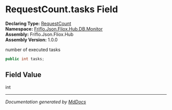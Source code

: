 ﻿<!--  
  <auto-generated>   
    The contents of this file were generated by a tool.  
    Changes to this file may be list if the file is regenerated  
  </auto-generated>   
-->

# RequestCount.tasks Field

**Declaring Type:** [RequestCount](../index.md)  
**Namespace:** [Friflo.Json.Fliox.Hub.DB.Monitor](../../index.md)  
**Assembly:** Friflo.Json.Fliox.Hub  
**Assembly Version:** 1.0.0

number of executed tasks

```csharp
public int tasks;
```

## Field Value

int

___

*Documentation generated by [MdDocs](https://github.com/ap0llo/mddocs)*
